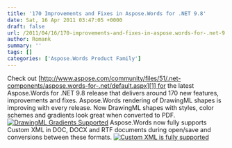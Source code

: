 ```yaml
---
title: '170 Improvements and Fixes in Aspose.Words for .NET 9.8'
date: Sat, 16 Apr 2011 03:47:05 +0000
draft: false
url: /2011/04/16/170-improvements-and-fixes-in-aspose.words-for-.net-9.8/
author: Romank
summary: ''
tags: []
categories: ['Aspose.Words Product Family']
---
```


Check out [http://www.aspose.com/community/files/51/.net-components/aspose.words-for-.net/default.aspx][1] for the latest Aspose.Words for .NET 9.8 release that delivers around 170 new features, improvements and fixes. Aspose.Words rendering of DrawingML shapes is improving with every release. Now DrawingML shapes with styles, color schemes and gradients look great when converted to PDF. [![][2]](https://docs.aspose.com/display/cellsjava/Home) Aspose.Words now fully supports Custom XML in DOC, DOCX and RTF documents during open/save and conversions between these formats. [![][3]](https://blog.aspose.com/wp-content/uploads/sites/2/2011/04/blog2.png)




[1]: http://www.aspose.com/community/files/51/.net-components/aspose.words-for-.net/default.aspx
[2]: https://docs.aspose.com/display/cellsjava/Home "DrawingML Gradients Supported"
[3]: https://blog.aspose.com/wp-content/uploads/sites/2/2011/04/blog2.png "Custom XML is fully supported"




